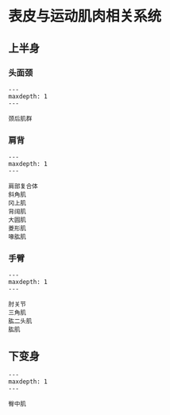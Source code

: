# 表皮与运动肌肉相关系统


## 上半身

### 头面颈

```{toctree}
---
maxdepth: 1
---

颈后肌群
```

### 肩背

```{toctree}
---
maxdepth: 1
---

肩部复合体
斜角肌
冈上肌
背阔肌
大圆肌
菱形肌
喙肱肌
```

### 手臂

```{toctree}
---
maxdepth: 1
---

肘关节
三角肌
肱二头肌
肱肌
```

## 下变身

```{toctree}
---
maxdepth: 1
---

臀中肌
```

